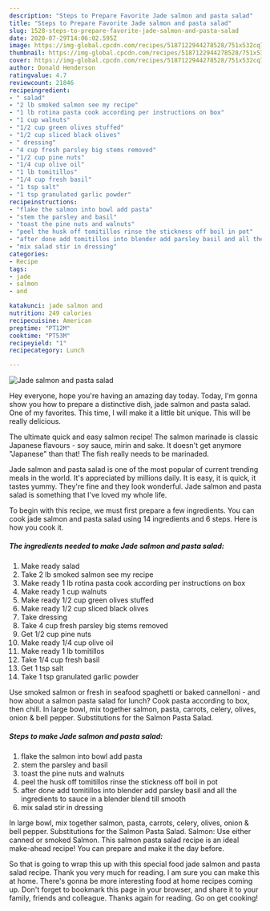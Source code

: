 ```yaml
---
description: "Steps to Prepare Favorite Jade salmon and pasta salad"
title: "Steps to Prepare Favorite Jade salmon and pasta salad"
slug: 1528-steps-to-prepare-favorite-jade-salmon-and-pasta-salad
date: 2020-07-29T14:06:02.595Z
image: https://img-global.cpcdn.com/recipes/5187122944278528/751x532cq70/jade-salmon-and-pasta-salad-recipe-main-photo.jpg
thumbnail: https://img-global.cpcdn.com/recipes/5187122944278528/751x532cq70/jade-salmon-and-pasta-salad-recipe-main-photo.jpg
cover: https://img-global.cpcdn.com/recipes/5187122944278528/751x532cq70/jade-salmon-and-pasta-salad-recipe-main-photo.jpg
author: Donald Henderson
ratingvalue: 4.7
reviewcount: 21846
recipeingredient:
- " salad"
- "2 lb smoked salmon see my recipe"
- "1 lb rotina pasta cook according per instructions on box"
- "1 cup walnuts"
- "1/2 cup green olives stuffed"
- "1/2 cup sliced black olives"
- " dressing"
- "4 cup fresh parsley big stems removed"
- "1/2 cup pine nuts"
- "1/4 cup olive oil"
- "1 lb tomitillos"
- "1/4 cup fresh basil"
- "1 tsp salt"
- "1 tsp granulated garlic powder"
recipeinstructions:
- "flake the salmon into bowl add pasta"
- "stem the parsley and basil"
- "toast the pine nuts and walnuts"
- "peel the husk off tomitillos rinse the stickness off boil in pot"
- "after done add tomitillos into blender add parsley basil and all the ingredients to sauce in a blender blend till smooth"
- "mix salad stir in dressing"
categories:
- Recipe
tags:
- jade
- salmon
- and

katakunci: jade salmon and 
nutrition: 249 calories
recipecuisine: American
preptime: "PT12M"
cooktime: "PT53M"
recipeyield: "1"
recipecategory: Lunch

---
```



![Jade salmon and pasta salad](https://img-global.cpcdn.com/recipes/5187122944278528/751x532cq70/jade-salmon-and-pasta-salad-recipe-main-photo.jpg)

Hey everyone, hope you're having an amazing day today. Today, I'm gonna show you how to prepare a distinctive dish, jade salmon and pasta salad. One of my favorites. This time, I will make it a little bit unique. This will be really delicious.

The ultimate quick and easy salmon recipe! The salmon marinade is classic Japanese flavours - soy sauce, mirin and sake. It doesn&#39;t get anymore &#34;Japanese&#34; than that! The fish really needs to be marinaded.

Jade salmon and pasta salad is one of the most popular of current trending meals in the world. It's appreciated by millions daily. It is easy, it is quick, it tastes yummy. They're fine and they look wonderful. Jade salmon and pasta salad is something that I've loved my whole life.


To begin with this recipe, we must first prepare a few ingredients. You can cook jade salmon and pasta salad using 14 ingredients and 6 steps. Here is how you cook it.

<!--inarticleads1-->

##### The ingredients needed to make Jade salmon and pasta salad:

1. Make ready  salad
1. Take 2 lb smoked salmon see my recipe
1. Make ready 1 lb rotina pasta cook according per instructions on box
1. Make ready 1 cup walnuts
1. Make ready 1/2 cup green olives stuffed
1. Make ready 1/2 cup sliced black olives
1. Take  dressing
1. Take 4 cup fresh parsley big stems removed
1. Get 1/2 cup pine nuts
1. Make ready 1/4 cup olive oil
1. Make ready 1 lb tomitillos
1. Take 1/4 cup fresh basil
1. Get 1 tsp salt
1. Take 1 tsp granulated garlic powder


Use smoked salmon or fresh in seafood spaghetti or baked cannelloni - and how about a salmon pasta salad for lunch? Cook pasta according to box, then chill. In large bowl, mix together salmon, pasta, carrots, celery, olives, onion &amp; bell pepper. Substitutions for the Salmon Pasta Salad. 

<!--inarticleads2-->

##### Steps to make Jade salmon and pasta salad:

1. flake the salmon into bowl add pasta
1. stem the parsley and basil
1. toast the pine nuts and walnuts
1. peel the husk off tomitillos rinse the stickness off boil in pot
1. after done add tomitillos into blender add parsley basil and all the ingredients to sauce in a blender blend till smooth
1. mix salad stir in dressing


In large bowl, mix together salmon, pasta, carrots, celery, olives, onion &amp; bell pepper. Substitutions for the Salmon Pasta Salad. Salmon: Use either canned or smoked Salmon. This salmon pasta salad recipe is an ideal make-ahead recipe! You can prepare and make it the day before. 

So that is going to wrap this up with this special food jade salmon and pasta salad recipe. Thank you very much for reading. I am sure you can make this at home. There's gonna be more interesting food at home recipes coming up. Don't forget to bookmark this page in your browser, and share it to your family, friends and colleague. Thanks again for reading. Go on get cooking!
